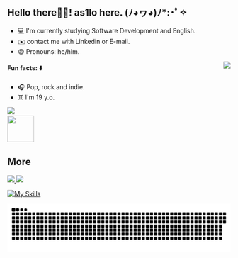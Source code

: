 ## Hello there👋🏻!  as1lo here.   (ﾉ◕ヮ◕)ﾉ*:･ﾟ✧

- 💻 I'm currently studying Software Development and English.
- ✉️ contact me with Linkedin or E-mail.
- 😄 Pronouns: he/him.

<style>
  .gif {
    float: right;
    margin: 10;
  }
</style>

<img style="right" src="https://cdn.discordapp.com/attachments/846536751103475756/956234277404676197/ezgif.com-gif-maker.gif" class="gif">


#### Fun facts: ⬇️
- 🎧 Pop, rock and indie.
- ♊ I'm 19 y.o.
 <img height="50cm" src="https://user-images.githubusercontent.com/99282105/159739835-eafdbd6d-d8dd-4bc9-86c7-a97f13e53ad2.png">
<div>
  <img height="60" width="60" src="https://media.giphy.com/media/IizHZy80WZbkmHiaVP/giphy.gif">
  
## More
</div>
<div>
  <a href="https://br.linkedin.com/in/aislan-mota-719799234/en?trk=people-guest_people_search-card"><img src="https://img.shields.io/badge/LinkedIn-0077B5?style=for-the-badge&logo=linkedin&logoColor=white">
  <a href="aislanmota0@gmail.com"><img src="https://img.shields.io/badge/Gmail-D14836?style=for-the-badge&logo=gmail&logoColor=white">
   
  ![My Skills](https://skillicons.dev/icons?i=c)
</div>
   
![Snake animation](https://github.com/as1lo/as1lo/blob/output/github-contribution-grid-snake.svg)
